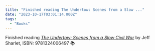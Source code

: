 ```yaml
---
title: "Finished reading The Undertow: Scenes from a Slow ..."
date: "2023-10-17T03:01:14.000Z"
tags: 
  - "Books"
---
```


Finished reading _[The Undertow: Scenes from a Slow Civil War](https://bookshop.org/a/21729/9781324074519)_ by Jeff Sharlet, ISBN: 9781324006497 📚
